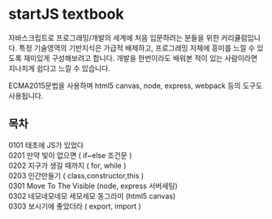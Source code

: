 # startJS textbook
자바스크립트로 프로그래밍/개발의 세계에 처음 입문하려는 분들을 위한 커리큘럼입니다. 특정 기술영역의 기반지식은 가급적 배제하고, 프로그래밍 자체에 흥미를 느낄 수 있도록 재미있게 구성해보려고 합니다. 개발을 한번이라도 배워본 적이 있는 사람이라면 지나치게 쉽다고 느낄 수 있습니다.

ECMA2015문법을 사용하며 html5 canvas, node, express, webpack 등의 도구도 사용됩니다.

## 목차

0101 태초에 JS가 있었다<br>
0201 만약 빛이 없으면 ( if~else 조건문 ) <br>
0202 지구가 생길 때까지 ( for, while )<br>
0203 인간만들기 ( class,constructor,this )<br>
0301 Move To The Visible (node, express 서버세팅)<br>
0302 네모네모네모 세모세모 동그라미 (html5 canvas)<br>
0303 보시기에 좋았더라 ( export, import )<br>
<br>
<br>
<br>
